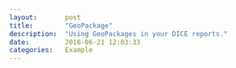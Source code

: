 ```yaml
---
layout:       post
title:        "GeoPackage"
description:  "Using GeoPackages in your DICE reports."
date:         2016-06-21 12:03:33
categories:   Example
---
```




[zip]:          https://github.com/ngageoint/disconnected-content-explorer-examples/raw/master/reportzips/geopackage/metromap.zip

